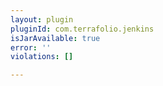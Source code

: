 ```yaml
---
layout: plugin
pluginId: com.terrafolio.jenkins
isJarAvailable: true
error: ''
violations: []

---
```

